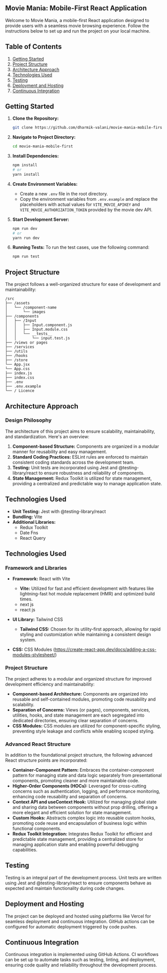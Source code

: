 ## Movie Mania: Mobile-First React Application

Welcome to Movie Mania, a mobile-first React application designed to provide users with a seamless movie browsing experience. Follow the instructions below to set up and run the project on your local machine.

## Table of Contents

1. [Getting Started](#getting-started)
2. [Project Structure](#project-structure)
3. [Architecture Approach](#architecture-approach)
4. [Technologies Used](#technologies-used)
5. [Testing](#testing)
6. [Deployment and Hosting](#deployment-and-hosting)
7. [Continuous Integration](#continuous-integration)

## Getting Started

1. **Clone the Repository:** 
    ```bash
    git clone https://github.com/dharmik-valani/movie-mania-mobile-first
    ```

2. **Navigate to Project Directory:**
    ```bash
    cd movie-mania-mobile-first
    ```

3. **Install Dependencies:**
    ```bash
    npm install
    # or
    yarn install
    ```

4. **Create Environment Variables:**
    - Create a new `.env` file in the root directory.
    - Copy the environment variables from `.env.example` and replace the placeholders with actual values for `VITE_MOVIE_APIKEY` and `VITE_MOVIE_AUTHORIZATION_TOKEN` provided by the movie dev API.

5. **Start Development Server:**
    ```bash
    npm run dev
    # or
    yarn run dev
    ```

6. **Running Tests:**
    To run the test cases, use the following command:
    ```bash
    npm run test
    ```

## Project Structure

The project follows a well-organized structure for ease of development and maintainability:

```
/src
├── /assets
│   └── /component-name
│       └── images
├── /components
│   ├── /Input
│   │   ├── Input.component.js
│   │   ├── Input.module.css 
│   │   └── __tests__
│   │       └── input.test.js
├── /views or pages 
├── /services 
├── /utils 
├── /hooks 
├── /store 
└── App.jsx
└── App.css
├── index.js 
├── index.css
├── .env 
├── .env.example
└── / Licence
```

## Architecture Approach

### Design Philosophy
The architecture of this project aims to ensure scalability, maintainability, and standardization. Here's an overview:

1. **Component-based Structure:** Components are organized in a modular manner for reusability and easy management.
2. **Standard Coding Practices:** ESLint rules are enforced to maintain consistent coding standards across the development team.
3. **Testing:** Unit tests are incorporated using Jest and @testing-library/react to ensure robustness and reliability of components.
4. **State Management:** Redux Toolkit is utilized for state management, providing a centralized and predictable way to manage application state.

## Technologies Used



- **Unit Testing:** Jest with @testing-library/react
- **Bundling:** Vite
- **Additional Libraries:**
    - Redux Toolkit
    - Date Fns
    - React Query


## Technologies Used

### Framework and Libraries

- **Framework:** React with Vite
    - **Vite:** Utilized for fast and efficient development with features like lightning-fast hot module replacement (HMR) and optimized build times.
     - next js
     - react js


- **UI Library:** Tailwind CSS
    - **Tailwind CSS:** Chosen for its utility-first approach, allowing for rapid styling and customization while maintaining a consistent design system.

- **CSS:** CSS Modules (https://create-react-app.dev/docs/adding-a-css-modules-stylesheet/)

### Project Structure

The project adheres to a modular and organized structure for improved development efficiency and maintainability:

- **Component-based Architecture:** Components are organized into reusable and self-contained modules, promoting code reusability and scalability.
- **Separation of Concerns:** Views (or pages), components, services, utilities, hooks, and state management are each segregated into dedicated directories, ensuring clear separation of concerns.
- **CSS Modules:** CSS modules are utilized for component-specific styling, preventing style leakage and conflicts while enabling scoped styling.


### Advanced React Structure

In addition to the foundational project structure, the following advanced React structure points are incorporated:

- **Container-Component Pattern:** Embraces the container-component pattern for managing state and data logic separately from presentational components, promoting cleaner and more maintainable code.
- **Higher-Order Components (HOCs):** Leveraged for cross-cutting concerns such as authentication, logging, and performance monitoring, enhancing code reusability and separation of concerns.
- **Context API and useContext Hook:** Utilized for managing global state and sharing data between components without prop drilling, offering a more elegant and efficient solution for state management.
- **Custom Hooks:** Abstracts complex logic into reusable custom hooks, promoting code reuse and encapsulation of business logic within functional components.
- **Redux Toolkit Integration:** Integrates Redux Toolkit for efficient and predictable state management, providing a centralized store for managing application state and enabling powerful debugging capabilities.

## Testing

Testing is an integral part of the development process. Unit tests are written using Jest and @testing-library/react to ensure components behave as expected and maintain functionality during code changes.

## Deployment and Hosting

The project can be deployed and hosted using platforms like Vercel for seamless deployment and continuous integration. GitHub actions can be configured for automatic deployment triggered by code pushes.

## Continuous Integration

Continuous integration is implemented using GitHub Actions. CI workflows can be set up to automate tasks such as testing, linting, and deployment, ensuring code quality and reliability throughout the development process.